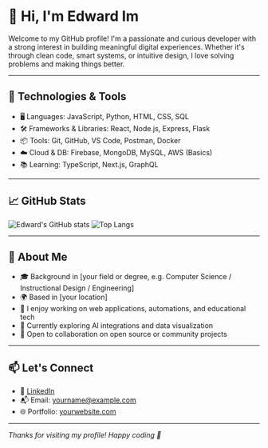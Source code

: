 # 👋 Hi, I'm Edward Im

Welcome to my GitHub profile! I'm a passionate and curious developer with a strong interest in building meaningful digital experiences. Whether it's through clean code, smart systems, or intuitive design, I love solving problems and making things better.

---

## 🔧 Technologies & Tools

- 🖥️ Languages: JavaScript, Python, HTML, CSS, SQL
- 🛠️ Frameworks & Libraries: React, Node.js, Express, Flask
- 📦 Tools: Git, GitHub, VS Code, Postman, Docker
- ☁️ Cloud & DB: Firebase, MongoDB, MySQL, AWS (Basics)
- 📚 Learning: TypeScript, Next.js, GraphQL

---

## 📈 GitHub Stats

![Edward's GitHub stats](https://github-readme-stats.vercel.app/api?username=your-github-username&show_icons=true&theme=radical)
![Top Langs](https://github-readme-stats.vercel.app/api/top-langs/?username=your-github-username&layout=compact&theme=radical)

---

## 🧠 About Me

- 🎓 Background in [your field or degree, e.g. Computer Science / Instructional Design / Engineering]
- 🌍 Based in [your location]
- 💬 I enjoy working on web applications, automations, and educational tech
- 🌱 Currently exploring AI integrations and data visualization
- 🤝 Open to collaboration on open source or community projects

---

## 📫 Let's Connect

- 💼 [LinkedIn](https://www.linkedin.com/in/your-linkedin)
- 📬 Email: yourname@example.com
- 🌐 Portfolio: [yourwebsite.com](https://yourwebsite.com)

---

*Thanks for visiting my profile! Happy coding 🚀*
